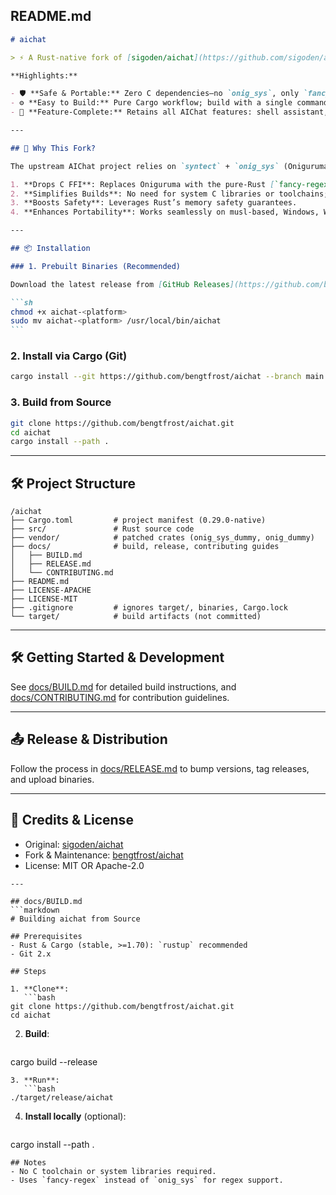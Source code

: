 ## README.md

````markdown
# aichat

> ⚡ A Rust-native fork of [sigoden/aichat](https://github.com/sigoden/aichat), built 100% in safe Rust and replacing `onig_sys` with pure-Rust `fancy-regex` for regex functionality.

**Highlights:**

- 🛡 **Safe & Portable:** Zero C dependencies—no `onig_sys`, only `fancy-regex`.
- ⚙️ **Easy to Build:** Pure Cargo workflow; build with a single command on Linux, macOS, or Windows.
- 🚀 **Feature-Complete:** Retains all AIChat features: shell assistant, chat-REPL, RAG, agents, streaming, and more.

---

## 🚀 Why This Fork?

The upstream AIChat project relies on `syntect` + `onig_sys` (Oniguruma C library) for syntax highlighting. This fork:

1. **Drops C FFI**: Replaces Oniguruma with the pure-Rust [`fancy-regex`](https://crates.io/crates/fancy-regex) engine.
2. **Simplifies Builds**: No need for system C libraries or toolchains; just Rust.
3. **Boosts Safety**: Leverages Rust’s memory safety guarantees.
4. **Enhances Portability**: Works seamlessly on musl-based, Windows, WASM, and container environments.

---

## 📦 Installation

### 1. Prebuilt Binaries (Recommended)

Download the latest release from [GitHub Releases](https://github.com/bengtfrost/aichat/releases) for your platform, then:

```sh
chmod +x aichat-<platform>
sudo mv aichat-<platform> /usr/local/bin/aichat
```
````

### 2. Install via Cargo (Git)

```sh
cargo install --git https://github.com/bengtfrost/aichat --branch main
```

### 3. Build from Source

```sh
git clone https://github.com/bengtfrost/aichat.git
cd aichat
cargo install --path .
```

---

## 🛠 Project Structure

```
/aichat
├── Cargo.toml         # project manifest (0.29.0-native)
├── src/               # Rust source code
├── vendor/            # patched crates (onig_sys_dummy, onig_dummy)
├── docs/              # build, release, contributing guides
│   ├── BUILD.md
│   ├── RELEASE.md
│   └── CONTRIBUTING.md
├── README.md
├── LICENSE-APACHE
├── LICENSE-MIT
├── .gitignore         # ignores target/, binaries, Cargo.lock
└── target/            # build artifacts (not committed)
```

---

## 🛠 Getting Started & Development

See [docs/BUILD.md](docs/BUILD.md) for detailed build instructions, and [docs/CONTRIBUTING.md](docs/CONTRIBUTING.md) for contribution guidelines.

---

## 📤 Release & Distribution

Follow the process in [docs/RELEASE.md](docs/RELEASE.md) to bump versions, tag releases, and upload binaries.

---

## 🙌 Credits & License

- Original: [sigoden/aichat](https://github.com/sigoden/aichat)
- Fork & Maintenance: [bengtfrost/aichat](https://github.com/bengtfrost/aichat)
- License: MIT OR Apache-2.0

````
---

## docs/BUILD.md
```markdown
# Building aichat from Source

## Prerequisites
- Rust & Cargo (stable, >=1.70): `rustup` recommended
- Git 2.x

## Steps

1. **Clone**:
   ```bash
git clone https://github.com/bengtfrost/aichat.git
cd aichat
````

2. **Build**:

   ```bash
   ```

cargo build --release

````
3. **Run**:
   ```bash
./target/release/aichat
````

4. **Install locally** (optional):

   ```bash
   ```

cargo install --path .

```
## Notes
- No C toolchain or system libraries required.
- Uses `fancy-regex` instead of `onig_sys` for regex support.
```

